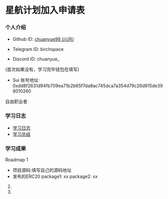 # 星航计划加入申请表

### 个人介绍

* Github ID: [chuanyue98 (川月)](https://github.com/chuanyue98)

* Telegram ID: birchspace

* Discord ID: chuanyue_

(首次如果没有，学习完毕钱包在填写)
* Sui 账号地址: 0xdd8f2631d94fb709ea71b2b65f7da8ac745dca7a354d79c26d915de398010260

自由职业者

### 学习日志

- [学习日志](journal.md)
- [学习总结](summary.md)

### 学习成果

Roadmap  1  
- 项目源码:填写自己的源码地址
- 发布的ERC20
package1: xx
package2: xx


2.


3. 

